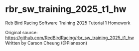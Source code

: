 # rbr_sw_training_2025_t1_hw
Reb Bird Racing Software Training 2025 Tutorial 1 Homework  
  
Original source: https://github.com/RedBirdRacing/rbr_sw_training_2025_t1_hw  
Written by Carson Cheung (@Planeson)
